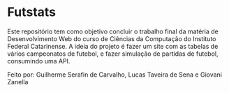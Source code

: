 # Futstats

Este repositório tem como objetivo concluir o trabalho final da matéria de Desenvolvimento Web do curso de Ciências da Computação do Instituto Federal Catarinense.
A ideia do projeto é fazer um site com as tabelas de vários campeonatos de futebol, e fazer simulação de partidas de futebol, consumindo uma API.

Feito por: Guilherme Serafin de Carvalho, Lucas Taveira de Sena e Giovani Zanella
